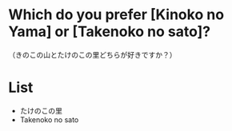 # Which do you prefer [Kinoko no Yama] or [Takenoko no sato]?
（きのこの山とたけのこの里どちらが好きですか？）

# List
- たけのこの里
- Takenoko no sato
